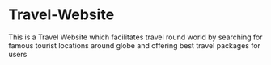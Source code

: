 # Travel-Website
This is a Travel Website which facilitates travel round world by searching for famous tourist locations around globe and offering best travel packages for users 
